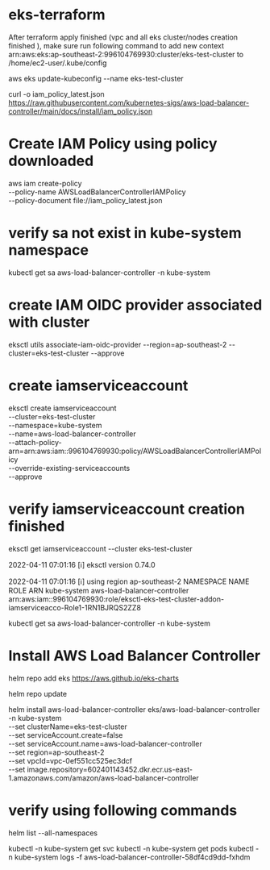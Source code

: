 # eks-terraform

After terraform apply finished (vpc and all eks cluster/nodes creation finished ), make sure run following command to add  new context arn:aws:eks:ap-southeast-2:996104769930:cluster/eks-test-cluster to /home/ec2-user/.kube/config 

aws eks update-kubeconfig --name eks-test-cluster 



curl -o iam_policy_latest.json https://raw.githubusercontent.com/kubernetes-sigs/aws-load-balancer-controller/main/docs/install/iam_policy.json

# Create IAM Policy using policy downloaded 
aws iam create-policy \
    --policy-name AWSLoadBalancerControllerIAMPolicy \
    --policy-document file://iam_policy_latest.json
    
# verify sa not exist in kube-system namespace

kubectl get sa aws-load-balancer-controller -n kube-system

# create IAM OIDC provider associated with cluster
eksctl utils associate-iam-oidc-provider --region=ap-southeast-2 --cluster=eks-test-cluster  --approve


# create iamserviceaccount 

eksctl create iamserviceaccount \
  --cluster=eks-test-cluster \
  --namespace=kube-system \
  --name=aws-load-balancer-controller \
  --attach-policy-arn=arn:aws:iam::996104769930:policy/AWSLoadBalancerControllerIAMPolicy \
  --override-existing-serviceaccounts \
  --approve
  
  
# verify iamserviceaccount creation finished 
eksctl  get iamserviceaccount --cluster eks-test-cluster


2022-04-11 07:01:16 [ℹ]  eksctl version 0.74.0

2022-04-11 07:01:16 [ℹ]  using region ap-southeast-2
NAMESPACE       NAME                            ROLE ARN
kube-system     aws-load-balancer-controller    arn:aws:iam::996104769930:role/eksctl-eks-test-cluster-addon-iamserviceacco-Role1-1RN1BJRQS2ZZ8


 kubectl get sa aws-load-balancer-controller -n kube-system
 
 
 
 # Install AWS Load Balancer Controller
 helm repo add eks https://aws.github.io/eks-charts
 
 helm repo update
 
 helm install aws-load-balancer-controller eks/aws-load-balancer-controller \
  -n kube-system \
  --set clusterName=eks-test-cluster \
  --set serviceAccount.create=false \
  --set serviceAccount.name=aws-load-balancer-controller \
  --set region=ap-southeast-2 \
  --set vpcId=vpc-0ef551cc525ec3dcf \
  --set image.repository=602401143452.dkr.ecr.us-east-1.amazonaws.com/amazon/aws-load-balancer-controller
  
  # verify using following commands
  
  helm list --all-namespaces
  
  
  kubectl -n kube-system get svc
  kubectl -n kube-system get pods
  kubectl -n kube-system logs -f  aws-load-balancer-controller-58df4cd9dd-fxhdm
  
 

